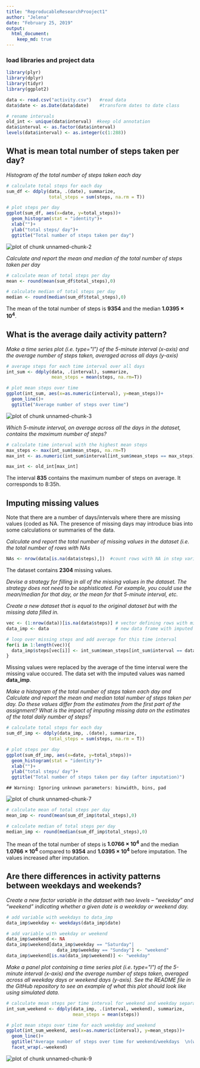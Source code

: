 ```yaml
---
title: "ReproducableResearchProoject1"
author: "Jelena"
date: "February 25, 2019"
output:   
  html_document: 
    keep_md: true 
---
```






### load libraries and project data

```r
library(plyr)
library(dplyr)
library(tidyr)
library(ggplot2)

data <- read.csv("activity.csv")   #read data
data$date <- as.Date(data$date)    #transform dates to date class

# rename intervals
old_int <- unique(data$interval)  #keep old annotation
data$interval <- as.factor(data$interval)
levels(data$interval) <- as.integer(c(1:288))
```




## What is mean total number of steps taken per day?

*Histogram of the total number of steps taken each day*


```r
# calculate total steps for each day
sum_df <- ddply(data, .(date), summarize, 
                total_steps = sum(steps, na.rm = T))  

# plot steps per day
ggplot(sum_df, aes(x=date, y=total_steps))+
  geom_histogram(stat = "identity")+
  xlab("")+
  ylab("total steps/ day")+
  ggtitle("Total number of steps taken per day")
```

![plot of chunk unnamed-chunk-2](figure/unnamed-chunk-2-1.png)


*Calculate and report the mean and median of the total number of steps taken per day*

```r
# calculate mean of total steps per day
mean <- round(mean(sum_df$total_steps),0) 

# calculate median of total steps per day
median <- round(median(sum_df$total_steps),0)
```
The mean of the total number of steps is **9354** and the median **1.0395 &times; 10<sup>4</sup>**.



## What is the average daily activity pattern?
*Make a time series plot (i.e. type="l") of the 5-minute interval (x-axis) and the average number of steps taken, averaged across all days (y-axis)*

```r
# average steps for each time interval over all days
int_sum <- ddply(data, .(interval), summarize,
                 mean_steps = mean(steps, na.rm=T))

# plot mean steps over time
ggplot(int_sum, aes(x=as.numeric(interval), y=mean_steps))+
  geom_line()+
  ggtitle("Average number of steps over time")
```

![plot of chunk unnamed-chunk-3](figure/unnamed-chunk-3-1.png)

*Which 5-minute interval, on average across all the days in the dataset, contains the maximum number of steps?*

```r
# calculate time interval with the highest mean steps
max_steps <- max(int_sum$mean_steps, na.rm=T) 
max_int <- as.numeric(int_sum$interval[int_sum$mean_steps == max_steps])

max_int <- old_int[max_int]
```

The interval **835** contains the maximum number of steps on average. It corresponds to 8:35h.



## Imputing missing values
Note that there are a number of days/intervals where there are missing values (coded as NA. The presence of missing days may introduce bias into some calculations or summaries of the data.

*Calculate and report the total number of missing values in the dataset (i.e. the total number of rows with NAs*

```r
NAs <- nrow(data[is.na(data$steps),])  #count rows with NA in step variable
```

The dataset contains **2304** missing values.

*Devise a strategy for filling in all of the missing values in the dataset. The strategy does not need to be sophisticated. For example, you could use the mean/median for that day, or the mean for that 5-minute interval, etc.*

*Create a new dataset that is equal to the original dataset but with the missing data filled in.*

```r
vec <- (1:nrow(data))[is.na(data$steps)] # vector defining rows with missing values
data_imp <- data                         # new data frame with imputed values

# loop over missing steps and add average for this time interval
for(i in 1:length(vec)){
  data_imp$steps[vec[i]] <- int_sum$mean_steps[int_sum$interval == data$interval[vec[i]]]
}
```
Missing values were replaced by the average of the time interval were the missing value occured. The data set with the imputed values was named **data_imp**.

*Make a histogram of the total number of steps taken each day and Calculate and report the mean and median total number of steps taken per day. Do these values differ from the estimates from the first part of the assignment? What is the impact of imputing missing data on the estimates of the total daily number of steps?*

```r
# calculate total steps for each day
sum_df_imp <- ddply(data_imp, .(date), summarize, 
                total_steps = sum(steps, na.rm = T))  

# plot steps per day
ggplot(sum_df_imp, aes(x=date, y=total_steps))+
  geom_histogram(stat = "identity")+
  xlab("")+
  ylab("total steps/ day")+
  ggtitle("Total number of steps taken per day (after imputation)")
```

```
## Warning: Ignoring unknown parameters: binwidth, bins, pad
```

![plot of chunk unnamed-chunk-7](figure/unnamed-chunk-7-1.png)

```r
# calculate mean of total steps per day
mean_imp <- round(mean(sum_df_imp$total_steps),0) 

# calculate median of total steps per day
median_imp <- round(median(sum_df_imp$total_steps),0)
```
The mean of the total number of steps is **1.0766 &times; 10<sup>4</sup>** and the median **1.0766 &times; 10<sup>4</sup>** compared to **9354** and  **1.0395 &times; 10<sup>4</sup>** before imputation. The values increased after imputation.

## Are there differences in activity patterns between weekdays and weekends?

*Create a new factor variable in the dataset with two levels – “weekday” and “weekend” indicating whether a given date is a weekday or weekend day.*


```r
# add variable with weekdays to data_imp
data_imp$weekday <- weekdays(data_imp$date)

# add variable with weekday or weekend
data_imp$weekend <- NA
data_imp$weekend[data_imp$weekday == "Saturday"| 
                   data_imp$weekday == "Sunday"] <- "weekend"
data_imp$weekend[is.na(data_imp$weekend)] <- "weekday"
```

*Make a panel plot containing a time series plot (i.e. type="l") of the 5-minute interval (x-axis) and the average number of steps taken, averaged across all weekday days or weekend days (y-axis). See the README file in the GitHub repository to see an example of what this plot should look like using simulated data.*

```r
# calculate mean steps per time interval for weekend and weekday separately
int_sum_weekend <- ddply(data_imp, .(interval, weekend), summarize,
                         mean_steps = mean(steps))

# plot mean steps over time for each weekday and weekend
ggplot(int_sum_weekend, aes(x=as.numeric(interval), y=mean_steps))+
  geom_line()+
  ggtitle("Average number of steps over time for weekend/weekdays  \n(with imputated values)")+
  facet_wrap(.~weekend)
```

![plot of chunk unnamed-chunk-9](figure/unnamed-chunk-9-1.png)

